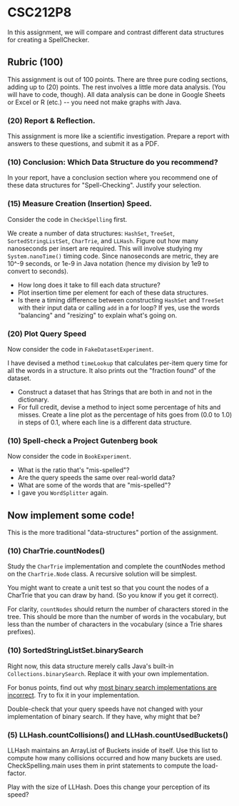 # CSC212P8

In this assignment, we will compare and contrast different data structures for creating a SpellChecker.

## Rubric (100)

This assignment is out of 100 points. There are three pure coding sections, adding up to (20) points. The rest involves a little more data analysis. (You will have to code, though). All data analysis can be done in Google Sheets or Excel or R (etc.) -- you need not make graphs with Java.

### (20) Report & Reflection.

This assignment is more like a scientific investigation. Prepare a report with answers to these questions, and submit it as a PDF.

### (10) Conclusion: Which Data Structure do you recommend?

In your report, have a conclusion section where you recommend one of these data structures for "Spell-Checking". Justify your selection.

### (15) Measure Creation (Insertion) Speed.

Consider the code in ``CheckSpelling`` first.

We create a number of data structures: ``HashSet``, ``TreeSet``, ``SortedStringListSet``, ``CharTrie``, and ``LLHash``. Figure out how many nanoseconds per insert are required. This will involve studying my ``System.nanoTime()`` timing code. Since nanoseconds are metric, they are 10^-9 seconds, or 1e-9 in Java notation (hence my division by 1e9 to convert to seconds).

- How long does it take to fill each data structure? 
- Plot insertion time per element for each of these data structures.
- Is there a timing difference between constructing ``HashSet`` and ``TreeSet`` with their input data or calling ``add`` in a for loop? If yes, use the words "balancing" and "resizing" to explain what's going on.

### (20) Plot Query Speed

Now consider the code in ``FakeDatasetExperiment``.

I have devised a method ``timeLookup`` that calculates per-item query time for all the words in a structure. It also prints out the "fraction found" of the dataset. 

- Construct a dataset that has Strings that are both in and not in the dictionary.
- For full credit, devise a method to inject some percentage of hits and misses. Create a line plot as the percentage of hits goes from (0.0 to 1.0) in steps of 0.1, where each line is a different data structure.

### (10) Spell-check a Project Gutenberg book

Now consider the code in ``BookExperiment``. 

- What is the ratio that's "mis-spelled"?
- Are the query speeds the same over real-world data?
- What are some of the words that are "mis-spelled"?
- I gave you ``WordSplitter`` again.

## Now implement some code!

This is the more traditional "data-structures" portion of the assignment.

### (10) CharTrie.countNodes()

Study the ``CharTrie`` implementation and complete the countNodes method on the ``CharTrie.Node`` class. A recursive solution will be simplest.

You might want to create a unit test so that you count the nodes of a CharTrie that you can draw by hand. (So you know if you get it correct).

For clarity, ``countNodes`` should return the number of characters stored in the tree. This should be more than the number of words in the vocabulary, but less than the number of characters in the vocabulary (since a Trie shares prefixes).

### (10) SortedStringListSet.binarySearch

Right now, this data structure merely calls Java's built-in ``Collections.binarySearch``. Replace it with your own implementation.

For bonus points, find out why [most binary search implementations are incorrect](https://ai.googleblog.com/2006/06/extra-extra-read-all-about-it-nearly.html). Try to fix it in your implementation.

Double-check that your query speeds have not changed with your implementation of binary search. If they have, why might that be?

### (5) LLHash.countCollisions() and LLHash.countUsedBuckets()

LLHash maintains an ArrayList of Buckets inside of itself. Use this list to compute how many collisions occurred and how many buckets are used. CheckSpelling.main uses them in print statements to compute the load-factor.

Play with the size of LLHash. Does this change your perception of its speed?

